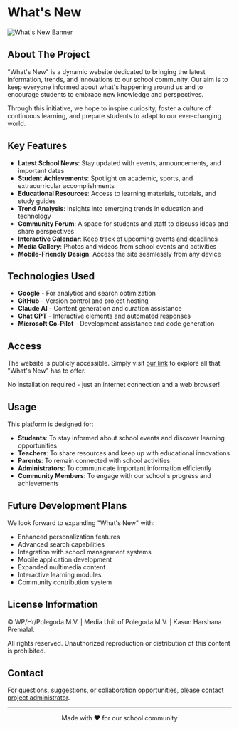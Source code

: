 # What's New

![What's New Banner](https://ibb.co/xSD6mM37)

## About The Project

"What's New" is a dynamic website dedicated to bringing the latest information, trends, and innovations to our school community. Our aim is to keep everyone informed about what's happening around us and to encourage students to embrace new knowledge and perspectives.

Through this initiative, we hope to inspire curiosity, foster a culture of continuous learning, and prepare students to adapt to our ever-changing world.

## Key Features

- **Latest School News**: Stay updated with events, announcements, and important dates
- **Student Achievements**: Spotlight on academic, sports, and extracurricular accomplishments
- **Educational Resources**: Access to learning materials, tutorials, and study guides
- **Trend Analysis**: Insights into emerging trends in education and technology
- **Community Forum**: A space for students and staff to discuss ideas and share perspectives
- **Interactive Calendar**: Keep track of upcoming events and deadlines
- **Media Gallery**: Photos and videos from school events and activities
- **Mobile-Friendly Design**: Access the site seamlessly from any device

## Technologies Used

- **Google** - For analytics and search optimization
- **GitHub** - Version control and project hosting
- **Claude AI** - Content generation and curation assistance
- **Chat GPT** - Interactive elements and automated responses
- **Microsoft Co-Pilot** - Development assistance and code generation

## Access

The website is publicly accessible. Simply visit [our link](https://harshana101.github.io/solopjt/) to explore all that "What's New" has to offer.

No installation required - just an internet connection and a web browser!

## Usage

This platform is designed for:

- **Students**: To stay informed about school events and discover learning opportunities
- **Teachers**: To share resources and keep up with educational innovations
- **Parents**: To remain connected with school activities
- **Administrators**: To communicate important information efficiently
- **Community Members**: To engage with our school's progress and achievements

## Future Development Plans

We look forward to expanding "What's New" with:

- Enhanced personalization features
- Advanced search capabilities
- Integration with school management systems
- Mobile application development
- Expanded multimedia content
- Interactive learning modules
- Community contribution system

## License Information

© WP/Hr/Polegoda.M.V. | Media Unit of Polegoda.M.V. | Kasun Harshana Premalal.

All rights reserved. Unauthorized reproduction or distribution of this content is prohibited.

## Contact

For questions, suggestions, or collaboration opportunities, please contact [project administrator](https://harshana101.github.io/T.D.K.H.Premalal/).

---

<p align="center">Made with ❤️ for our school community</p>
